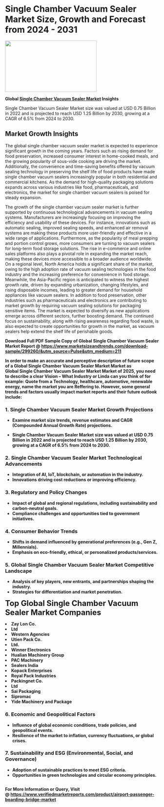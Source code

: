 <H1>Single Chamber Vacuum Sealer Market Size, Growth and Forecast from 2024 - 2031</H1><img class="aligncenter size-medium wp-image-584254" src="https://thirdeyenews.in/wp-content/uploads/2024/09/Global-Market-Research-300x168.jpeg" alt="" width="300" height="168" /><p><strong>Global&nbsp;<a href="https://www.marketsizeandtrends.com/download-sample/299260/&amp;utm_source=Pulse&amp;utm_medium=211">Single Chamber Vacuum Sealer Market</a> Insights</strong></p><p>Single Chamber Vacuum Sealer Market size was valued at USD 0.75 Billion in 2022 and is projected to reach USD 1.25 Billion by 2030, growing at a CAGR of 6.5% from 2024 to 2030.</p><p><h2>Market Growth Insights</h2> <p>The global single chamber vacuum sealer market is expected to experience significant growth in the coming years. Factors such as rising demand for food preservation, increased consumer interest in home-cooked meals, and the growing popularity of sous-vide cooking are driving the market. Additionally, the convenience and time-saving benefits offered by vacuum sealing technology in preserving the shelf life of food products have made single chamber vacuum sealers increasingly popular in both residential and commercial kitchens. As the demand for high-quality packaging solutions expands across various industries like food, pharmaceuticals, and electronics, the market for single chamber vacuum sealers is poised for steady expansion.</p> <p><strong></strong></p> <p>The growth of the single chamber vacuum sealer market is further supported by continuous technological advancements in vacuum sealing systems. Manufacturers are increasingly focusing on improving the efficiency and usability of these devices. For instance, innovations such as automatic sealing, improved sealing speeds, and enhanced air removal systems are making these products more user-friendly and effective in a wide range of applications. Furthermore, as the popularity of meal prepping and portion control grows, more consumers are turning to vacuum sealers for long-term food storage solutions. The rise in e-commerce and online sales platforms also plays a pivotal role in expanding the market reach, making these devices more accessible to a broader audience worldwide. On a regional level, North America holds a significant share of the market, owing to the high adoption rate of vacuum sealing technologies in the food industry and the increasing preference for convenience in food storage. Meanwhile, the Asia-Pacific region is anticipated to witness the highest growth rate, driven by expanding urbanization, changing lifestyles, and rising disposable incomes, leading to greater demand for household appliances like vacuum sealers. In addition to food preservation, other industries such as pharmaceuticals and electronics are contributing to market growth by requiring vacuum sealing solutions for packaging sensitive items. The market is expected to diversify as new applications emerge across different sectors, further boosting demand. The continued focus on sustainability, along with rising awareness regarding food waste, is also expected to create opportunities for growth in the market, as vacuum sealers help extend the shelf life of perishable goods. <p><strong></p><p><span class=""><strong>Download Full PDF Sample Copy of Global Single Chamber Vacuum Sealer Market Report</strong> @ <a href="https://www.marketsizeandtrends.com/download-sample/299260/&amp;utm_source=Pulse&amp;utm_medium=211" target="_blank">https://www.marketsizeandtrends.com/download-sample/299260/&amp;utm_source=Pulse&amp;utm_medium=211</a></span></p><p>In order to make an accurate and perceptive description of future scope of a Global&nbsp;Single Chamber Vacuum Sealer Market Market as Global&nbsp;Single Chamber Vacuum Sealer Market Market of 2025, you need to describe a clear Vision &ndash; What Industry or Linda can you think of for example: Quote from a Technology, healthcare, automotive, renewable energy, name the market you are Reffering to. However, some general trends and factors usually impact market reports and their future outlook include:</p><h3>1.&nbsp;<strong>Single Chamber Vacuum Sealer Market Growth Projections</strong></h3><ul><li>Examine market size trends, revenue estimates and CAGR (Compounded Annual Growth Rate) projections.</li><li><p>Single Chamber Vacuum Sealer Market size was valued at USD 0.75 Billion in 2022 and is projected to reach USD 1.25 Billion by 2030, growing at a CAGR of 6.5% from 2024 to 2030.</p></li></ul><h3>2.&nbsp;<strong>Single Chamber Vacuum Sealer Market Technological Advancements</strong></h3><ul><li>Integration of AI, IoT, blockchain, or automation in the industry.</li><li>Innovations driving cost reductions or improving efficiency.</li></ul><h3>3.&nbsp;<strong>Regulatory and Policy Changes</strong></h3><ul><li>Impact of global and regional regulations, including sustainability and carbon-neutral goals.</li><li>Compliance challenges and opportunities tied to government initiatives.</li></ul><h3>4.&nbsp;<strong>Consumer Behavior Trends</strong></h3><ul><li>Shifts in demand influenced by generational preferences (e.g., Gen Z, Millennials).</li><li>Emphasis on eco-friendly, ethical, or personalized products/services.</li></ul><h3>5.&nbsp;<strong>Global Single Chamber Vacuum Sealer Market Competitive Landscape</strong></h3><ul><li>Analysis of key players, new entrants, and partnerships shaping the industry.</li><li>Strategies for differentiation and market penetration.</li></ul><p data-pm-slice="1 1 []"><span style="color: inherit; font-family: inherit; font-size: 25px;">Top Global Single Chamber Vacuum Sealer Market Companies</span></p><div class="" data-test-id=""><p><li>Zay Lon Co.</li><li> Ltd</li><li> Western Agencies</li><li> Utien Pack Co.</li><li> Ltd.</li><li> Winner Electronics</li><li> Hualian Machinery Group</li><li> PAC Machinery</li><li> Sealers India</li><li> Kopack Enterprises</li><li> Royal Pack Industries</li><li> Packingnet Co.</li><li> Ltd</li><li> Sai Packaging</li><li> Sipromac</li><li> Yide Machinery and Package</li></p></div><h3>6.&nbsp;<strong>Economic and Geopolitical Factors</strong></h3><ul><li>Influence of global economic conditions, trade policies, and geopolitical events.</li><li>Resilience of the market to inflation, currency fluctuations, or global crises.</li></ul><h3>7.&nbsp;<strong>Sustainability and ESG (Environmental, Social, and Governance)</strong></h3><ul><li>Adoption of sustainable practices to meet ESG criteria.</li><li>Opportunities in green technologies and circular economy principles.</li></ul><h2><strong style="font-size: 14px;">For More Information or Query, Visit @&nbsp;</strong><a style="background-color: #ffffff; font-size: 14px;" href="https://www.marketsizeandtrends.com/report/single-chamber-vacuum-sealer-market/" target="_blank">https://www.verifiedmarketreports.com/product/airport-passenger-boarding-bridge-market</a></h2>
